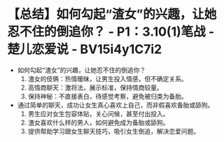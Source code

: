 # 【总结】如何勾起“渣女”的兴趣，让她忍不住的倒追你？ - P1：3.10(1)笔战 - 楚儿恋爱说 - BV15i4y1C7i2

-   如何勾起“渣女”的兴趣，让她忍不住的倒追你？
    1.  渣女的伎俩：热情暧昧，让男生投入情感，但不确定关系。
    2.  高情商聊天：激将法，展示标准，保持情商较量。
    3.  保持神秘：不直接表白，待感觉考察，避免被归类为备胎。
-   通过简单的聊天，成功让女生真心喜欢上自己，而非假喜欢备胎或舔狗。
    1.  男生应对女生包容体贴，关心问候，甚至付出投入。
    2.  渣女喜欢什么样的男人，如何避免成为备胎或舔狗。
    3.  提供帮助学习跟女生聊天技巧，吸引女生倒追，解决恋爱问题。